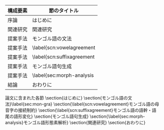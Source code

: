 構成要素 | 節のタイトル
 --- | --- 
序論 | はじめに
関連研究 | 関連研究
提案手法 | モンゴル語の文法
提案手法 | \label{scn:vowelagreement
提案手法 | \label{scn:suffixagreement
提案手法 | モンゴル語句生成
提案手法 | \label{sec:morph-analysis
結論 | おわりに

論文に含まれた各節
\section{はじめに}
\section{モンゴル語の文法}\label{sec:mon-gra}
\section{\label{scn:vowelagreement}モンゴル語の母音字の接続制約}
\section{\label{scn:suffixagreement}モンゴル語の語幹・語尾の語形変化}
\section{モンゴル語句生成}
\section{\label{sec:morph-analysis}モンゴル語形態素解析}
\section{関連研究}
\section{おわりに}
